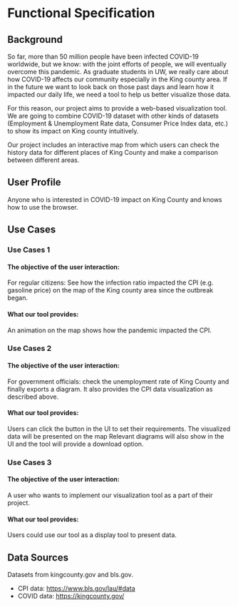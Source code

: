 # Functional Specification
## Background
So far, more than 50 million people have been infected COVID-19 worldwide, but we know: with the joint efforts of people, we will eventually overcome this pandemic. As graduate students in UW, we really care about how COVID-19 affects our community especially in the King county area. If in the future we want to look back on those past days and learn how it impacted our daily life, we need a tool to help us better visualize those data. 

For this reason, our project aims to provide a web-based visualization tool. We are going to combine COVID-19 dataset with other kinds of datasets (Employment & Unemployment Rate data, Consumer Price Index data, etc.) to show its impact on King county intuitively.

Our project includes an interactive map from which users can check the history data for different places of King County and make a comparison between different areas.
## User Profile
Anyone who is interested in COVID-19 impact on King County and knows how to use the browser.

## Use Cases
### Use Cases 1
#### The objective of the user interaction: 
For regular citizens:
See how the infection ratio impacted the CPI (e.g. gasoline price) on the map of the King county area since the outbreak began. 
#### What our tool provides: 
An animation on the map shows how the pandemic impacted the CPI.

### Use Cases 2
#### The objective of the user interaction: 
For government officials: 
check the unemployment rate of King County and finally exports a diagram. 
It also provides the CPI data visualization as described above.
#### What our tool provides:
Users can click the button in the UI to set their requirements. 
The visualized data will be presented on the map
Relevant diagrams will also show in the UI and the tool will provide a download option.  

### Use Cases 3
#### The objective of the user interaction: 
A user who wants to implement our visualization tool as a part of their project.
#### What our tool provides:
Users could use our tool as a display tool to present data.

## Data Sources
Datasets from kingcounty.gov and bls.gov.
* CPI data:
https://www.bls.gov/lau/#data
* COVID data:
https://kingcounty.gov/

